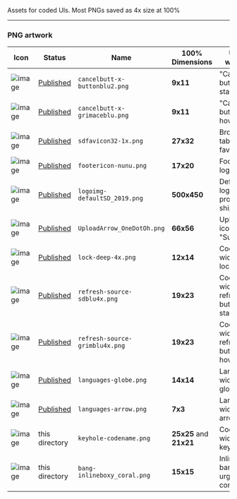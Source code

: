 Assets for coded UIs. Most PNGs saved as 4x size at 100%

---

### PNG artwork
Icon | Status | Name | 100% Dimensions | Used where?
--- | --- | --- | --- | ---
![image](https://user-images.githubusercontent.com/8262612/61999754-c93a8680-b07c-11e9-987c-201035db96a5.png) | [Published](https://drive.google.com/open?id=1oKaY-p0LXC-WKnJ_4fCwborbXnuT0a9Z) | `cancelbutt-x-buttonblu2.png` | **9x11** | "Cancel" buttons, static
![image](https://user-images.githubusercontent.com/8262612/61999793-abb9ec80-b07d-11e9-8dea-ea937081cc8b.png) | [Published](https://drive.google.com/open?id=1KqfpygCVAm_Ib98YMsaae1I75lcypeGm) | `cancelbutt-x-grimaceblu.png` | **9x11** | "Cancel" buttons, hover
![image](https://user-images.githubusercontent.com/8262612/61999968-93e46780-b081-11e9-92fb-581c76dcdce7.png) | [Published](https://drive.google.com/open?id=1hmLVjstkl6A6lmsEWbbOr0_UN-0ioMgX) | `sdfavicon32-1x.png` | **27x32** | Browser tab favicon
![image](https://user-images.githubusercontent.com/8262612/62432141-0a691100-b6e3-11e9-95c8-12da8c995bef.png) | [Published](https://drive.google.com/open?id=1vr3gwn8daiL33s63T_kxBY-gqy_yXy4w) | `footericon-nunu.png` | **17x20** | Footer logo
![image](https://user-images.githubusercontent.com/8262612/61999977-cdb56e00-b081-11e9-8056-b467cfa97120.png) | [Published](https://drive.google.com/open?id=1rP39Pz5yVGAqRhtRGmimXVotRXHOsE_O) | `logoimg-defaultSD_2019.png` | **500x450** | Default logo product ships with
![image](https://user-images.githubusercontent.com/8262612/62000029-c5a9fe00-b082-11e9-932c-4a60e87200e7.png) | [Published](https://drive.google.com/open?id=1XsSCWZCMPNUsV60hBDsbn5W-HOa_Ry4A) | `UploadArrow_OneDotOh.png` | **66x56** | Upload icon on "Submit"
![image](https://user-images.githubusercontent.com/8262612/61999962-61d30580-b081-11e9-84c5-05e2810ac785.png) | [Published](https://drive.google.com/open?id=1XbJvqIJXS07sApjHuLbImZFJHwpBZweU) | `lock-deep-4x.png` | **12x14** | Codename widget lock
![image](https://user-images.githubusercontent.com/8262612/61999931-c2ae0e00-b080-11e9-9e16-286c1b9abc54.png) | [Published](https://drive.google.com/open?id=1VdG_eYczlNzucLoGWKVKdEDBvL5Rf9s0) | `refresh-source-sdblu4x.png` | **19x23** | Codename widget, refresh button static
![image](https://user-images.githubusercontent.com/8262612/61999937-e83b1780-b080-11e9-982c-3e4c0fc9f8d1.png) | [Published](https://drive.google.com/open?id=1YGAvv2Cydn9RgJgE3pxP1nzEhM-jXhpB) | `refresh-source-grimblu4x.png` | **19x23** | Codename widget, refresh button hover
![image](https://user-images.githubusercontent.com/8262612/62000059-934cd080-b083-11e9-99af-0a0796acd6fc.png) | [Published](https://drive.google.com/open?id=1n5AMxnbr2c4Z2mU9iem1wbH7_Lw1jsHe) | `languages-globe.png` | **14x14** | Languages widget, globe
![image](https://user-images.githubusercontent.com/8262612/62000088-fdfe0c00-b083-11e9-9a3d-d9b1d5e3c745.png) | [Published](https://drive.google.com/open?id=1NA4cX_qptRVPsrL9ExoW9Tykqz4NbVai) | `languages-arrow.png` | **7x3** | Languages widget, arrow
![image](https://user-images.githubusercontent.com/8262612/63056811-b22dce00-be9d-11e9-9371-7b6eb1b1412e.png) | this directory | `keyhole-codename.png` | **25x25** and **21x21** | Codename widget, keyhole
![image](https://user-images.githubusercontent.com/8262612/63057210-95de6100-be9e-11e9-80c4-02074982ab16.png) | this directory | `bang-inlineboxy_coral.png` | **15x15** | Inline bang, urgent coral
